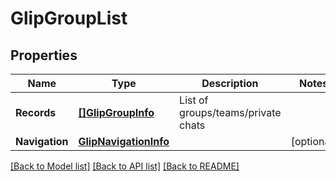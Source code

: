 # GlipGroupList

## Properties
Name | Type | Description | Notes
------------ | ------------- | ------------- | -------------
**Records** | [**[]GlipGroupInfo**](GlipGroupInfo.md) | List of groups/teams/private chats | 
**Navigation** | [**GlipNavigationInfo**](GlipNavigationInfo.md) |  | [optional] 

[[Back to Model list]](../README.md#documentation-for-models) [[Back to API list]](../README.md#documentation-for-api-endpoints) [[Back to README]](../README.md)


